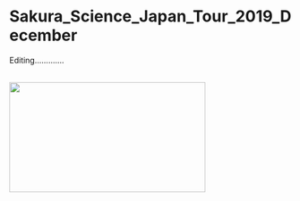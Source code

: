 # Sakura_Science_Japan_Tour_2019_December      

Editing.............


  <br />


<img src="https://github.com/asithishantha/Sakura_Science_Japan_Tour_2019_December/blob/main/iot%20gif.gif"  width="350px" height="197px" >
  <br />


